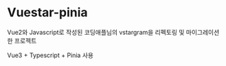 # Vuestar-pinia

Vue2와 Javascript로 작성된 코딩애플님의 vstargram을 리펙토링 및 마이그레이션한 프로젝트

Vue3 + Typescript + Pinia 사용
